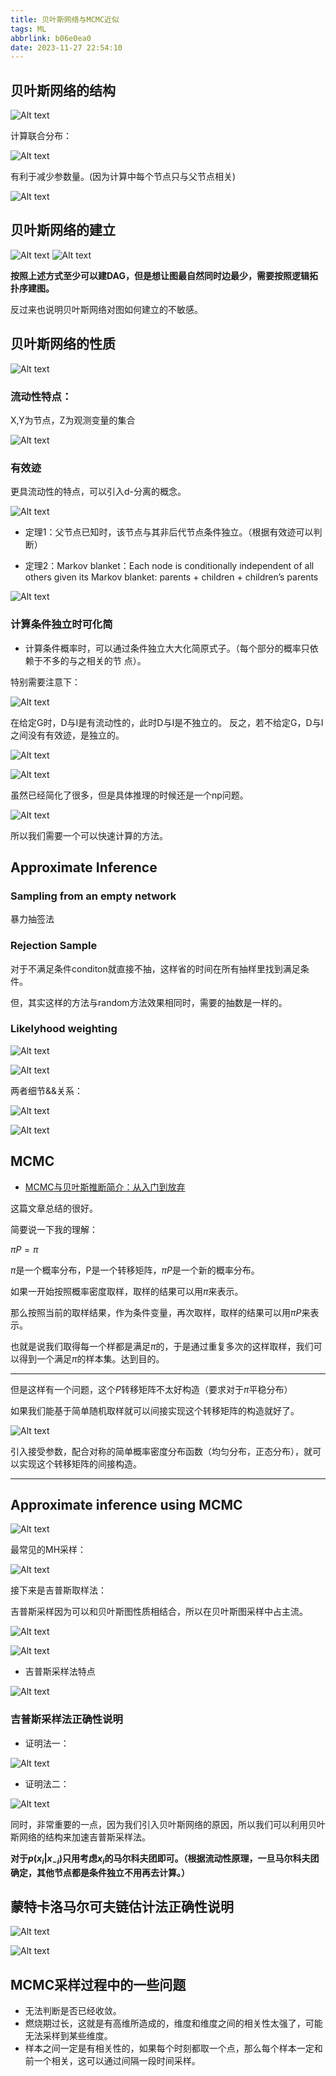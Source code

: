 ```yaml
---
title: 贝叶斯网络与MCMC近似
tags: ML
abbrlink: b06e0ea0
date: 2023-11-27 22:54:10
---
```



## 贝叶斯网络的结构

![Alt text](贝叶斯网络与MCMC近似/image.png)

计算联合分布：

![Alt text](贝叶斯网络与MCMC近似/image-1.png)

有利于减少参数量。(因为计算中每个节点只与父节点相关)

![Alt text](贝叶斯网络与MCMC近似/image-2.png)

## 贝叶斯网络的建立

![Alt text](贝叶斯网络与MCMC近似/2.png)
![Alt text](贝叶斯网络与MCMC近似/1.png)

**按照上述方式至少可以建DAG，但是想让图最自然同时边最少，需要按照逻辑拓扑序建图。**

反过来也说明贝叶斯网络对图如何建立的不敏感。

## 贝叶斯网络的性质

![Alt text](贝叶斯网络与MCMC近似/image-3.png)


### 流动性特点：

X,Y为节点，Z为观测变量的集合

![Alt text](贝叶斯网络与MCMC近似/image-4.png)

### 有效迹

更具流动性的特点，可以引入d-分离的概念。

![Alt text](贝叶斯网络与MCMC近似/image-5.png)


- 定理1：父节点已知时，该节点与其非后代节点条件独立。（根据有效迹可以判断）

- 定理2：Markov blanket：Each node is conditionally independent of all others given its Markov blanket: parents + children + children’s parents

![Alt text](贝叶斯网络与MCMC近似/image-7.png)

### 计算条件独立时可化简

- 计算条件概率时，可以通过条件独立大大化简原式子。（每个部分的概率只依赖于不多的与之相关的节  点）。

特别需要注意下：

![Alt text](贝叶斯网络与MCMC近似/image-6.png)

在给定G时，D与I是有流动性的，此时D与I是不独立的。
反之，若不给定G，D与I之间没有有效迹，是独立的。

![Alt text](贝叶斯网络与MCMC近似/image-8.png)

![Alt text](贝叶斯网络与MCMC近似/image-9.png)

虽然已经简化了很多，但是具体推理的时候还是一个np问题。

![Alt text](贝叶斯网络与MCMC近似/image-11.png)

所以我们需要一个可以快速计算的方法。

## Approximate Inference

### Sampling from an empty network

暴力抽签法

### Rejection Sample

对于不满足条件conditon就直接不抽，这样省的时间在所有抽样里找到满足条件。

但，其实这样的方法与random方法效果相同时，需要的抽数是一样的。

### Likelyhood weighting

![Alt text](贝叶斯网络与MCMC近似/image-12.png)

![Alt text](贝叶斯网络与MCMC近似/image-14.png)

两者细节&&关系：

![Alt text](贝叶斯网络与MCMC近似/image-15.png)

![Alt text](贝叶斯网络与MCMC近似/image-16.png)

## MCMC

- [MCMC与贝叶斯推断简介：从入门到放弃](https://zhuanlan.zhihu.com/p/420214359)

这篇文章总结的很好。

简要说一下我的理解：

$\pi P=\pi$

$\pi$是一个概率分布，P是一个转移矩阵，$\pi P$是一个新的概率分布。

如果一开始按照概率密度取样，取样的结果可以用$\pi$来表示。

那么按照当前的取样结果，作为条件变量，再次取样，取样的结果可以用$\pi P$来表示。

也就是说我们取得每一个样都是满足$\pi$的，于是通过重复多次的这样取样，我们可以得到一个满足$\pi$的样本集。达到目的。

---
但是这样有一个问题，这个$P$转移矩阵不太好构造（要求对于$\pi$平稳分布）

如果我们能基于简单随机取样就可以间接实现这个转移矩阵的构造就好了。

![Alt text](贝叶斯网络与MCMC近似/image-20.png)

引入接受参数，配合对称的简单概率密度分布函数（均匀分布，正态分布），就可以实现这个转移矩阵的间接构造。

-----



## Approximate inference using MCMC

![Alt text](贝叶斯网络与MCMC近似/image-17.png)


最常见的MH采样：

![Alt text](贝叶斯网络与MCMC近似/image-25.png)

接下来是吉普斯取样法：

吉普斯采样因为可以和贝叶斯图性质相结合，所以在贝叶斯图采样中占主流。

![Alt text](贝叶斯网络与MCMC近似/image-18.png)

![Alt text](贝叶斯网络与MCMC近似/image-19.png)

- 吉普斯采样法特点

![Alt text](贝叶斯网络与MCMC近似/image-22.png)

###  吉普斯采样法正确性说明

- 证明法一：

![Alt text](贝叶斯网络与MCMC近似/image-21.png)

- 证明法二：

![Alt text](贝叶斯网络与MCMC近似/image-26.png)

同时，非常重要的一点，因为我们引入贝叶斯网络的原因，所以我们可以利用贝叶斯网络的结构来加速吉普斯采样法。

**对于$p(x_i|{x_{-i}})$只用考虑$x_i$的马尔科夫团即可。（根据流动性原理，一旦马尔科夫团确定，其他节点都是条件独立不用再去计算。）**

## 蒙特卡洛马尔可夫链估计法正确性说明

![Alt text](贝叶斯网络与MCMC近似/image-23.png)

![Alt text](贝叶斯网络与MCMC近似/image-24.png)

## MCMC采样过程中的一些问题

- 无法判断是否已经收敛。
- 燃烧期过⻓，这就是有高维所造成的，维度和维度之间的相关性太强了，可能无法采样到某些维度。
- 样本之间一定是有相关性的，如果每个时刻都取一个点，那么每个样本一定和前一个相关，这可以通过间隔一段时间采样。